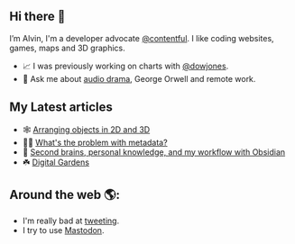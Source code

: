 ## Hi there 👋

I’m Alvin, I'm a developer advocate [@contentful](https://github.com/contentful). I like coding websites, games, maps and 3D graphics. 

- 📈 I was previously working on charts with [@dowjones](https://github.com/dowjones).
- 💬 Ask me about [audio drama](https://alvin.codes/writing/audio-drama), George Orwell and remote work.

## My Latest articles

- 🕸️ [Arranging objects in 2D and 3D](https://alvin.codes/writing/arranging-2d-3d)
- 🕵️‍♂️ [What's the problem with metadata?](https://alvin.codes/writing/metadata)
- 🧠 [Second brains, personal knowledge, and my workflow with Obsidian](https://alvin.codes/writing/second-brains-personal-knowledge)
- ☘️ [Digital Gardens](https://alvin.codes/writing/digital-gardens)

## Around the web 🌎:

- I'm really bad at [tweeting](https://alv.sh/twitter).
- I try to use [Mastodon](https://mastodon.social/@alvin).
